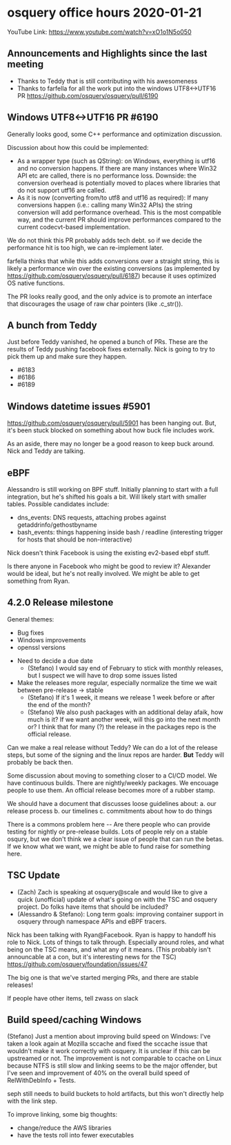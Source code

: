 # osquery office hours 2020-01-21

YouTube Link: https://www.youtube.com/watch?v=xO1o1N5o050

## Announcements and Highlights since the last meeting

- Thanks to Teddy that is still contributing with his awesomeness
- Thanks to farfella for all the work put into the windows
  UTF8<->UTF16 PR https://github.com/osquery/osquery/pull/6190

## Windows UTF8<->UTF16 PR #6190

Generally looks good, some C++ performance and optimization
discussion.

Discussion about how this could be implemented:

 * As a wrapper type (such as QString): on Windows, everything is
   utf16 and no conversion happens. If there are many instances where
   Win32 API etc are called, there is no performance loss. Downside:
   the conversion overhead is potentially moved to places where
   libraries that do not support utf16 are called.
 * As it is now (converting from/to utf8 and utf16 as required): If
   many conversions happen (i.e.: calling many Win32 APIs) the string
   conversion will add performance overhead. This is the most
   compatible way, and the current PR should improve performances
   compared to the current codecvt-based implementation.

We do not think this PR probably adds tech debt. so if we decide the
performance hit is too high, we can re-implement later.

farfella thinks that while this adds conversions over a straight
string, this is likely a performance win over the existing conversions
(as implemented by https://github.com/osquery/osquery/pull/6187)
because it uses optimized OS native functions.

The PR looks really good, and the only advice is to promote an
interface that discourages the usage of raw char pointers (like
.c_str()).

## A bunch from Teddy

Just before Teddy vanished, he opened a bunch of PRs. These are the
results of Teddy pushing facebook fixes externally. Nick is going to
try to pick them up and make sure they happen.

* #6183
* #6186
* #6189

## Windows datetime issues #5901

https://github.com/osquery/osquery/pull/5901 has been hanging
out. But, it's been stuck blocked on something about how buck file
includes work.

As an aside, there may no longer be a good reason to keep buck
around. Nick and Teddy are talking.

## eBPF

Alessandro is still working on BPF stuff. Initially planning to start
with a full integration, but he's shifted his goals a bit. Will likely
start with smaller tables. Possible candidates include:

* dns_events: DNS requests, attaching probes against
  getaddrinfo/gethostbyname
* bash_events: things happening inside bash / readline (interesting
  trigger for hosts that should be non-interactive)

Nick doesn't think Facebook is using the existing ev2-based ebpf
stuff.

Is there anyone in Facebook who might be good to review it? Alexander
would be ideal, but he's not really involved. We might be able to get
something from Ryan.

## 4.2.0 Release milestone

General themes:
* Bug fixes
* Windows improvements
* openssl versions

- Need to decide a due date
	- (Stefano) I would say end of February to stick with monthly
      releases, but I suspect we will have to drop some issues listed
- Make the releases more regular, especially normalize the time we
  wait between pre-release -> stable
	- (Stefano) If it's 1 week, it means we release 1 week before or after the end of the month?
	- (Stefano) We also push packages with an additional delay afaik,
	  how much is it?  If we want another week, will this go into the
	  next month or?  I think that for many (?) the release in the
	  packages repo is the official release.

Can we make a real release without Teddy? We can do a lot of the
release steps, but some of the signing and the linux repos are
harder. **But** Teddy will probably be back then.

Some discussion about moving to something closer to a CI/CD model. We
have continuous builds. There are nightly/weekly packages. We encouage
people to use them. An official release becomes more of a rubber
stamp.

We should have a document that discusses loose guidelines about:
a. our release process
b. our timelines
c. commitments about how to do things

There is a commons problem here -- Are there people who can provide
testing for nightly or pre-release builds. Lots of people rely on a
stable osqury, but we don't think we a clear issue of people that
can run the betas. If we know what we want, we might be able to fund
raise for something here.

## TSC Update

- (Zach) Zach is speaking at osquery@scale and would like to give a
  quick (unofficial) update of what's going on with the TSC and
  osquery project. Do folks have items that should be included?
- (Alessandro & Stefano): Long term goals: improving container support
  in osquery through namespace APIs and eBPF tracers.

Nick has been talking with Ryan@Facebook. Ryan is happy to handoff his
role to Nick. Lots of things to talk through. Especially around roles,
and what being on the TSC means, and what any of it means. (This
probably isn't announcable at a con, but it's interesting news for the
TSC) https://github.com/osquery/foundation/issues/47

The big one is that we've started merging PRs, and there are stable
releases!

If people have other items, tell zwass on slack

## Build speed/caching Windows

(Stefano) Just a mention about improving build speed on Windows: I've
taken a look again at Mozilla sccache and fixed the sccache issue that
wouldn't make it work correctly with osquery. It is unclear if this
can be upstreamed or not.  The improvement is not comparable to ccache
on Linux because NTFS is still slow and linking seems to be the major
offender, but I've seen and improvement of 40% on the overall build
speed of RelWithDebInfo + Tests.

seph still needs to build buckets to hold artifacts, but this won't
directly help with the link step.

To improve linking, some big thoughts:
* change/reduce the AWS libraries
* have the tests roll into fewer executables
